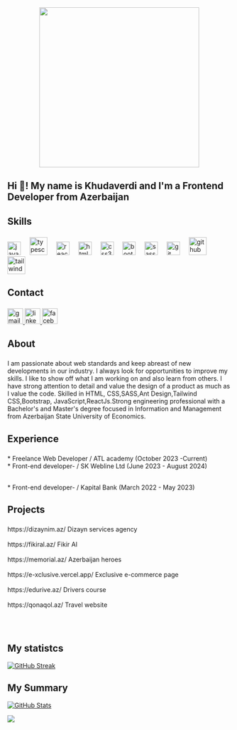 <div align="center">
<img height="360" src="https://miro.medium.com/v2/resize:fit:679/1*zVnWJtyGOX_kUIDm6ccCfQ.gif" />

</div>

###

<h2 align="left">Hi 👋! My name is Khudaverdi  and I'm a  Frontend Developer from Azerbaijan</h2>

###

<h2 align="left">Skills</h2>

###

<div align="left">
  <img src="https://cdn.jsdelivr.net/gh/devicons/devicon/icons/javascript/javascript-original.svg" height="30" alt="javascript logo"  />
  <img width="12" />
  <img src="https://cdn.jsdelivr.net/gh/devicons/devicon/icons/typescript/typescript-original.svg" height="40" alt="typescript logo"  />
  <img width="12" />
  <img src="https://cdn.jsdelivr.net/gh/devicons/devicon/icons/react/react-original.svg" height="30" alt="react logo"  />
  <img width="12" />
  <img src="https://cdn.jsdelivr.net/gh/devicons/devicon/icons/html5/html5-original.svg" height="30" alt="html5 logo"  />
  <img width="12" />
  <img src="https://cdn.jsdelivr.net/gh/devicons/devicon/icons/css3/css3-original.svg" height="30" alt="css3 logo"  />
  <img width="12" />
  <img src="https://cdn.jsdelivr.net/gh/devicons/devicon/icons/bootstrap/bootstrap-original.svg" height="30" alt="bootstrap logo"  />
  <img width="12" />
  <img src="https://cdn.jsdelivr.net/gh/devicons/devicon/icons/sass/sass-original.svg" height="30" alt="sass logo"  />
  <img width="12" />
  <img src="https://cdn.jsdelivr.net/gh/devicons/devicon/icons/git/git-original.svg" height="30" alt="git logo"  />
  <img width="12" />
  <img src="https://skillicons.dev/icons?i=github" height="40" alt="github logo"  />
  <img width="12" />
 <img src="https://cdn.simpleicons.org/tailwindcss/06B6D4" height="40" alt="tailwindcss logo"  />
</div>

###

<h2 align="left">Contact</h2>

###

<div align="left">
  <a href="xudaverdi.sh@gmail.com" target="_blank">
    <img src="https://img.shields.io/static/v1?message=Gmail&logo=gmail&label=&color=D14836&logoColor=white&labelColor=&style=for-the-badge" height="35" alt="gmail logo"  />
  </a>
  <a href="www.linkedin.com/in/khudaverdi-shiralizade-4649a6215" target="_blank">
    <img src="https://img.shields.io/static/v1?message=LinkedIn&logo=linkedin&label=&color=0077B5&logoColor=white&labelColor=&style=for-the-badge" height="35" alt="linkedin logo"  />
  </a>
  <a href="https://www.facebook.com/Xudaverdi.Sh" target="_blank">
    <img src="https://img.shields.io/static/v1?message=Facebook&logo=facebook&label=&color=1877F2&logoColor=white&labelColor=&style=for-the-badge" height="35" alt="facebook logo"  />
  </a>
</div>

###

<h2 align="left">About</h2>

###

<p align="left">I am passionate about web standards and keep abreast of new developments in our industry. I always look for opportunities to improve my skills. I like to show off what I am working on and also learn from others. I have strong attention to detail and value the design of a product as much as I value the code. Skilled in HTML, CSS,SASS,Ant Design,Tailwind CSS,Bootstrap, JavaScript,ReactJs.Strong engineering professional with a Bachelor's and Master's degree focused in Information and Management from Azerbaijan State University of Economics.</p>

###

<h2 align="left">Experience</h2>

###

<p align="left">* Freelance Web Developer / ATL academy (October 2023 -Current)<br>* Front-end developer- / SK Webline Ltd
 (June 2023 - August 2024)</p> <br>* Front-end developer- / Kapital Bank
 (March 2022 - May 2023)</p>

###

<h2 align="left">Projects</h2>

###

<p align="left">https://dizaynim.az/ Dizayn services agency<br><br> https://fikiral.az/ Fikir Al <br><br> https://memorial.az/ Azerbaijan heroes <br><br>https://e-xclusive.vercel.app/ Exclusive e-commerce page<br><br>https://edurive.az/ Drivers course<br><br>https://qonaqol.az/ Travel website</p><br><br>

<h2 align="left">My statistcs</h2>

[![GitHub Streak](https://streak-stats.demolab.com?user=Khudaverdi27&theme=yeblu)](https://git.io/streak-stats)

<h2 align="left">My Summary</h2>

[![GitHub Stats](https://github-readme-stats.vercel.app/api?username=Khudaverdi27&show_icons=true&count_private=true&hide=prs&theme=algolia)](https://github.com/Khudaverdi27/github-readme-stats)


<a href="https://visitcount.itsvg.in">
  <img src="https://visitcount.itsvg.in/api?id=Khudaverdi27&label=Profile%20Views&pretty=false" />
</a>


